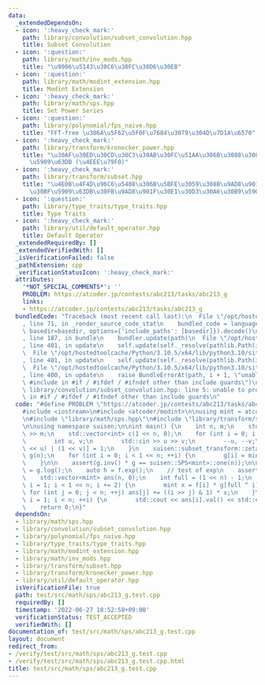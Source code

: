 ```yaml
---
data:
  _extendedDependsOn:
  - icon: ':heavy_check_mark:'
    path: library/convolution/subset_convolution.hpp
    title: Subset Convolution
  - icon: ':question:'
    path: library/math/inv_mods.hpp
    title: "\u9006\u5143\u30C6\u30FC\u30D6\u30EB"
  - icon: ':question:'
    path: library/math/modint_extension.hpp
    title: Modint Extension
  - icon: ':heavy_check_mark:'
    path: library/math/sps.hpp
    title: Set Power Series
  - icon: ':question:'
    path: library/polynomial/fps_naive.hpp
    title: "FFT-free \u306A\u5F62\u5F0F\u7684\u3079\u304D\u7D1A\u6570"
  - icon: ':heavy_check_mark:'
    path: library/transform/kronecker_power.hpp
    title: "\u30AF\u30ED\u30CD\u30C3\u30AB\u30FC\u51AA\u306B\u3088\u308B\u7DDA\u5F62\
      \u5909\u63DB (\u4EEE\u79F0)"
  - icon: ':heavy_check_mark:'
    path: library/transform/subset.hpp
    title: "\u4E0B\u4F4D\u96C6\u5408\u306B\u5BFE\u3059\u308B\u9AD8\u901F\u30BC\u30FC\
      \u30BF\u5909\u63DB\u30FB\u9AD8\u901F\u30E1\u30D3\u30A6\u30B9\u5909\u63DB"
  - icon: ':question:'
    path: library/type_traits/type_traits.hpp
    title: Type Traits
  - icon: ':heavy_check_mark:'
    path: library/util/default_operator.hpp
    title: Default Operator
  _extendedRequiredBy: []
  _extendedVerifiedWith: []
  _isVerificationFailed: false
  _pathExtension: cpp
  _verificationStatusIcon: ':heavy_check_mark:'
  attributes:
    '*NOT_SPECIAL_COMMENTS*': ''
    PROBLEM: https://atcoder.jp/contests/abc213/tasks/abc213_g
    links:
    - https://atcoder.jp/contests/abc213/tasks/abc213_g
  bundledCode: "Traceback (most recent call last):\n  File \"/opt/hostedtoolcache/Python/3.10.5/x64/lib/python3.10/site-packages/onlinejudge_verify/documentation/build.py\"\
    , line 71, in _render_source_code_stat\n    bundled_code = language.bundle(stat.path,\
    \ basedir=basedir, options={'include_paths': [basedir]}).decode()\n  File \"/opt/hostedtoolcache/Python/3.10.5/x64/lib/python3.10/site-packages/onlinejudge_verify/languages/cplusplus.py\"\
    , line 187, in bundle\n    bundler.update(path)\n  File \"/opt/hostedtoolcache/Python/3.10.5/x64/lib/python3.10/site-packages/onlinejudge_verify/languages/cplusplus_bundle.py\"\
    , line 401, in update\n    self.update(self._resolve(pathlib.Path(included), included_from=path))\n\
    \  File \"/opt/hostedtoolcache/Python/3.10.5/x64/lib/python3.10/site-packages/onlinejudge_verify/languages/cplusplus_bundle.py\"\
    , line 401, in update\n    self.update(self._resolve(pathlib.Path(included), included_from=path))\n\
    \  File \"/opt/hostedtoolcache/Python/3.10.5/x64/lib/python3.10/site-packages/onlinejudge_verify/languages/cplusplus_bundle.py\"\
    , line 400, in update\n    raise BundleErrorAt(path, i + 1, \"unable to process\
    \ #include in #if / #ifdef / #ifndef other than include guards\")\nonlinejudge_verify.languages.cplusplus_bundle.BundleErrorAt:\
    \ library/convolution/subset_convolution.hpp: line 5: unable to process #include\
    \ in #if / #ifdef / #ifndef other than include guards\n"
  code: "#define PROBLEM \"https://atcoder.jp/contests/abc213/tasks/abc213_g\"\n\n\
    #include <iostream>\n#include <atcoder/modint>\n\nusing mint = atcoder::modint998244353;\n\
    \n#include \"library/math/sps.hpp\"\n#include \"library/transform/subset.hpp\"\
    \n\nusing namespace suisen;\n\nint main() {\n    int n, m;\n    std::cin >> n\
    \ >> m;\n    std::vector<int> c(1 << n, 0);\n    for (int i = 0; i < m; ++i) {\n\
    \        int u, v;\n        std::cin >> u >> v;\n        --u, --v;\n        c[(1\
    \ << u) | (1 << v)] = 1;\n    }\n    suisen::subset_transform::zeta(c);\n    suisen::SPS<mint>\
    \ g(n);\n    for (int i = 0; i < 1 << n; ++i) {\n        g[i] = mint(2).pow(c[i]);\n\
    \    }\n\n    assert(g.inv() * g == suisen::SPS<mint>::one(n));\n\n    auto f\
    \ = g.log();\n    auto h = f.exp();\n    // test of exp\n    assert(g == h);\n\
    \    std::vector<mint> ans(n, 0);\n    int full = (1 << n) - 1;\n    for (int\
    \ i = 1; i < 1 << n; i += 2) {\n        mint x = f[i] * g[full ^ i];\n       \
    \ for (int j = 0; j < n; ++j) ans[j] += ((i >> j) & 1) * x;\n    }\n    for (int\
    \ i = 1; i < n; ++i) {\n        std::cout << ans[i].val() << std::endl;\n    }\n\
    \    return 0;\n}"
  dependsOn:
  - library/math/sps.hpp
  - library/convolution/subset_convolution.hpp
  - library/polynomial/fps_naive.hpp
  - library/type_traits/type_traits.hpp
  - library/math/modint_extension.hpp
  - library/math/inv_mods.hpp
  - library/transform/subset.hpp
  - library/transform/kronecker_power.hpp
  - library/util/default_operator.hpp
  isVerificationFile: true
  path: test/src/math/sps/abc213_g.test.cpp
  requiredBy: []
  timestamp: '2022-06-27 18:52:58+09:00'
  verificationStatus: TEST_ACCEPTED
  verifiedWith: []
documentation_of: test/src/math/sps/abc213_g.test.cpp
layout: document
redirect_from:
- /verify/test/src/math/sps/abc213_g.test.cpp
- /verify/test/src/math/sps/abc213_g.test.cpp.html
title: test/src/math/sps/abc213_g.test.cpp
---
```

